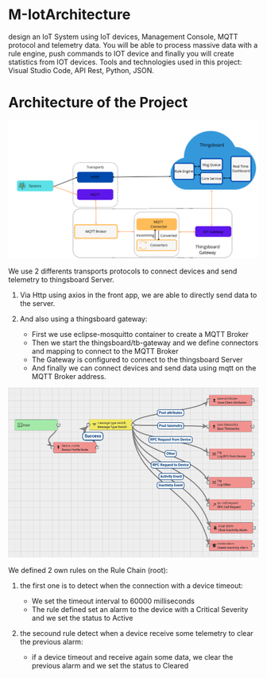 # M-IotArchitecture
design an IoT System using IoT devices, Management Console, MQTT  protocol and telemetry data. You will be able to process massive data with a rule engine, push commands to IOT device and finally you will create statistics from IOT devices. Tools and  technologies used in this project: Visual Studio Code, API Rest, Python, JSON.

# Architecture of the Project

![Screenshot](assets/tb-architecture.png)

We use 2 differents transports protocols to connect devices and send telemetry to thingsboard Server.

1) Via Http using axios in the front app, we are able to directly send data to the server.

2) And also using a thingsboard gateway: 

    - First we use eclipse-mosquitto container to create a MQTT Broker
    - Then we start the thingsboard/tb-gateway and we define connectors and mapping to connect to the MQTT Broker
    - The Gateway is configured to connect to the thingsboard Server 
    - And finally we can connect devices and send data using mqtt on the MQTT Broker address.

![Screenshot](assets/RuleChain.png)

We defined 2 own rules on the Rule Chain (root): 

1) the first one is to detect when the connection with a device timeout: 
    - We set the timeout interval to 60000 milliseconds
    - The rule defined set an alarm to the device with a Critical Severity and we set the status to Active

2) the secound rule detect when a device receive some telemetry to clear the previous alarm:
    - if a device timeout and receive again some data, we clear the previous alarm and we set the status to Cleared